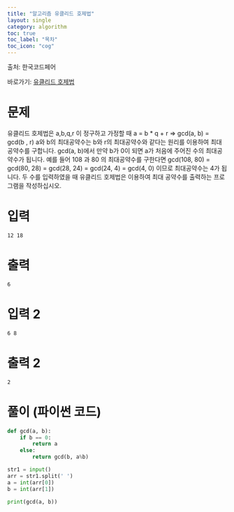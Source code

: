 ```yaml
---
title: "알고리즘 유클리드 호제법"
layout: single
category: algorithm
toc: true
toc_label: "목차"
toc_icon: "cog"
---
```

출처: 한국코드페어

바로가기: [유클리드 호제법](https://level.goorm.io/exam/43091/%EC%9C%A0%ED%81%B4%EB%A6%AC%EB%93%9C-%ED%98%B8%EC%A0%9C%EB%B2%95/quiz/1)

# 문제

유클리드 호제법은 a,b,q,r 이 정구하고 가정할 때
	a = b * q + r => gcd(a, b) = gcd(b , r)
a와 b의 최대공약수는 b와 r의 최대공약수와 같다는 원리를 이용하여 최대공약수를 구합니다.
gcd(a, b)에서 만약 b가 0이 되면 a가 처음에 주어진 수의 최대공약수가 됩니다.
예를 들어 108 과 80 의 최대공약수를 구한다면
gcd(108, 80) = gcd(80, 28) = gcd(28, 24) = gcd(24, 4) = gcd(4, 0)
이므로 최대공약수는 4가 됩니다.
두 수를 입력하였을 때 유클리드 호제법은 이용하여 최대 공약수를 출력하는 프로그램을 작성하십시오.

# 입력
```
12 18
```

# 출력
```
6
```

# 입력 2
```
6 8
```

# 출력 2
```
2
```

# 풀이 (파이썬 코드)
```python
def gcd(a, b):
    if b == 0:
        return a
    else:
        return gcd(b, a%b)

str1 = input()
arr = str1.split(' ')
a = int(arr[0])
b = int(arr[1])
			
print(gcd(a, b))
```
